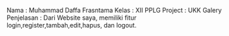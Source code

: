 Nama : Muhammad Daffa Frasntama
Kelas : XII PPLG
Project : UKK Galery 
Penjelasan : Dari Website saya, memiliki fitur login,register,tambah,edit,hapus, dan logout.
